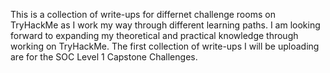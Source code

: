 This is a collection of write-ups for differnet challenge rooms on TryHackMe as I work my way through different learning paths. I am looking forward to expanding my theoretical and practical knowledge through working on TryHackMe. The first collection of write-ups I will be uploading are for the SOC Level 1 Capstone Challenges.
